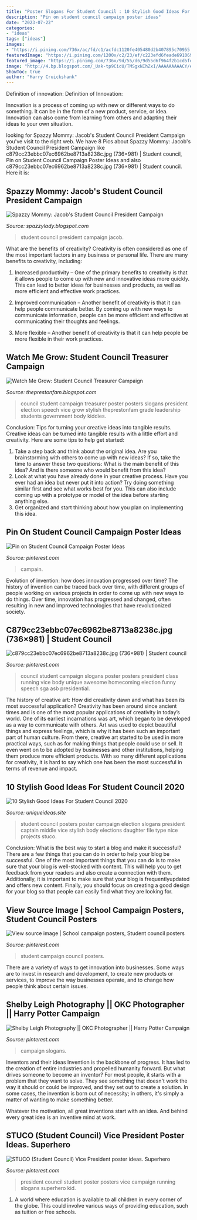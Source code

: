 ```yaml
---
title: "Poster Slogans For Student Council : 10 Stylish Good Ideas For Student Council 2020"
description: "Pin on student council campaign poster ideas"
date: "2023-07-22"
categories:
- "ideas"
tags: ["ideas"]
images:
- "https://i.pinimg.com/736x/ac/fd/c1/acfdc1120fe405480d2b407895c70955.jpg"
featuredImage: "https://i.pinimg.com/1200x/c2/23/ef/c223efd6feade69106930c621e518db3.jpg"
featured_image: "https://i.pinimg.com/736x/9d/55/d6/9d55d6f964f2b1cd5fd6497d54ba2bd0.jpg"
image: "http://4.bp.blogspot.com/_Uak-tp9CicU/TMSgxNIhZxI/AAAAAAAAACY/eDZJpGvI4uY/s1600/P1040874.JPG"
ShowToc: true
author: "Harry Cruickshank"
---
```



Definition of innovation:
Definition of Innovation: 

Innovation is a process of coming up with new or different ways to do something. It can be in the form of a new product, service, or idea. Innovation can also come from learning from others and adapting their ideas to your own situation.

	

		
looking for Spazzy Mommy: Jacob&#039;s Student Council President Campaign you've visit to the right web. We have 8 Pics about Spazzy Mommy: Jacob&#039;s Student Council President Campaign like c879cc23ebbc07ec6962be8713a8238c.jpg (736×981) | Student council, Pin on Student Council Campaign Poster Ideas and also c879cc23ebbc07ec6962be8713a8238c.jpg (736×981) | Student council. Here it is:
		
    
## Spazzy Mommy: Jacob&#039;s Student Council President Campaign

<img loading=lazy src="http://4.bp.blogspot.com/_Uak-tp9CicU/TMSgxNIhZxI/AAAAAAAAACY/eDZJpGvI4uY/s1600/P1040874.JPG" onerror="this.onerror=null;this.src='https://tse2.mm.bing.net/th?id=OIP.PgQxoGICC3ub4mxuoZ31_AHaKF&amp;pid=15.1';" alt="Spazzy Mommy: Jacob&#039;s Student Council President Campaign">

_Source: spazzylady.blogspot.com_

>student council president campaign jacob. 

	

What are the benefits of creativity?
Creativity is often considered as one of the most important factors in any business or personal life. There are many benefits to creativity, including: 
1. Increased productivity – One of the primary benefits to creativity is that it allows people to come up with new and innovative ideas more quickly. This can lead to better ideas for businesses and products, as well as more efficient and effective work practices.

2. Improved communication – Another benefit of creativity is that it can help people communicate better. By coming up with new ways to communicate information, people can be more efficient and effective at communicating their thoughts and feelings.

3. More flexible – Another benefit of creativity is that it can help people be more flexible in their work practices.

    
## Watch Me Grow: Student Council Treasurer Campaign

<img loading=lazy src="https://2.bp.blogspot.com/-n0nxWbrr_gU/VBiTnP-OIuI/AAAAAAAApAA/hRlFveALpek/s1600/IMG_1808.JPG" onerror="this.onerror=null;this.src='https://tse1.mm.bing.net/th?id=OIP.9xD2bKV4LceoHGckmnHDvgHaJ4&amp;pid=15.1';" alt="Watch Me Grow: Student Council Treasurer Campaign">

_Source: theprestonfam.blogspot.com_

>council student campaign treasurer poster posters slogans president election speech vice grow stylish theprestonfam grade leadership students government body kiddies. 

	

Conclusion: Tips for turning your creative ideas into tangible results.
Creative ideas can be turned into tangible results with a little effort and creativity. Here are some tips to help get started: 
1. Take a step back and think about the original idea. Are you brainstorming with others to come up with new ideas? If so, take the time to answer these two questions: What is the main benefit of this idea? And is there someone who would benefit from this idea? 
2. Look at what you have already done in your creative process. Have you ever had an idea but never put it into action? Try doing something similar first and see what works best for you. This can also include coming up with a prototype or model of the idea before starting anything else. 
3. Get organized and start thinking about how you plan on implementing this idea.

    
## Pin On Student Council Campaign Poster Ideas

<img loading=lazy src="https://i.pinimg.com/1200x/c2/23/ef/c223efd6feade69106930c621e518db3.jpg" onerror="this.onerror=null;this.src='https://tse1.mm.bing.net/th?id=OIP.a-i0wVkIoIC2hkcS4EEnigHaK7&amp;pid=15.1';" alt="Pin on Student Council Campaign Poster Ideas">

_Source: pinterest.com_

>campain. 

	

Evolution of invention: how does innovation progressed over time?
The history of invention can be traced back over time, with different groups of people working on various projects in order to come up with new ways to do things. Over time, innovation has progressed and changed, often resulting in new and improved technologies that have revolutionized society.

    
## C879cc23ebbc07ec6962be8713a8238c.jpg (736×981) | Student Council

<img loading=lazy src="https://i.pinimg.com/originals/cb/75/69/cb7569dd015c3fc243544509055399a3.jpg" onerror="this.onerror=null;this.src='https://tse2.mm.bing.net/th?id=OIP.HTag3vJKcZSy-oqVYbszOwHaJ3&amp;pid=15.1';" alt="c879cc23ebbc07ec6962be8713a8238c.jpg (736×981) | Student council">

_Source: pinterest.com_

>council student campaign slogans poster posters president class running vice body unique awesome homecoming election funny speech sga asb presidential. 

	

The history of creative art: How did creativity dawn and what has been its most successful application?
Creativity has been around since ancient times and is one of the most popular applications of creativity in today’s world. One of its earliest incarnations was art, which began to be developed as a way to communicate with others. Art was used to depict beautiful things and express feelings, which is why it has been such an important part of human culture. From there, creative art started to be used in more practical ways, such as for making things that people could use or sell. It even went on to be adopted by businesses and other institutions, helping them produce more efficient products. With so many different applications for creativity, it is hard to say which one has been the most successful in terms of revenue and impact.

    
## 10 Stylish Good Ideas For Student Council 2020

<img loading=lazy src="https://www.uniqueideas.site/wp-content/uploads/student-council-election-poster-ideas-my-daughter-made-this-she-6.jpg" onerror="this.onerror=null;this.src='https://tse3.mm.bing.net/th?id=OIP.LpPS8W9bzyiQRyJUI6kW2gHaJ4&amp;pid=15.1';" alt="10 Stylish Good Ideas For Student Council 2020">

_Source: uniqueideas.site_

>student council posters poster campaign election slogans president captain middle vice stylish body elections daughter file type nice projects stuco. 

	

Conclusion: What is the best way to start a blog and make it successful?
There are a few things that you can do in order to help your blog be successful. One of the most important things that you can do is to make sure that your blog is well-stocked with content. This will help you to get feedback from your readers and also create a connection with them. Additionally, it is important to make sure that your blog is frequentlyupdated and offers new content. Finally, you should focus on creating a good design for your blog so that people can easily find what they are looking for.

    
## View Source Image | School Campaign Posters, Student Council Posters

<img loading=lazy src="https://i.pinimg.com/736x/9d/55/d6/9d55d6f964f2b1cd5fd6497d54ba2bd0.jpg" onerror="this.onerror=null;this.src='https://tse1.mm.bing.net/th?id=OIP.0hS4K6MFPvU4aeqKmbsxuwHaJ3&amp;pid=15.1';" alt="View source image | School campaign posters, Student council posters">

_Source: pinterest.com_

>student campaign council posters. 

	

There are a variety of ways to get innovation into businesses. Some ways are to invest in research and development, to create new products or services, to improve the way businesses operate, and to change how people think about certain issues. 

    
## Shelby Leigh Photography || OKC Photographer || Harry Potter Campaign

<img loading=lazy src="https://i.pinimg.com/736x/ac/fd/c1/acfdc1120fe405480d2b407895c70955.jpg" onerror="this.onerror=null;this.src='https://tse2.mm.bing.net/th?id=OIP.ZDusPZW83fpj9asLQ4GTdgHaKX&amp;pid=15.1';" alt="Shelby Leigh Photography || OKC Photographer || Harry Potter Campaign">

_Source: pinterest.com_

>campaign slogans. 

	

Inventors and their ideas
Invention is the backbone of progress. It has led to the creation of entire industries and propelled humanity forward. But what drives someone to become an inventor?
For most people, it starts with a problem that they want to solve. They see something that doesn't work the way it should or could be improved, and they set out to create a solution. In some cases, the invention is born out of necessity; in others, it's simply a matter of wanting to make something better.

Whatever the motivation, all great inventions start with an idea. And behind every great idea is an inventive mind at work.

    
## STUCO (Student Council) Vice President Poster Ideas. Superhero

<img loading=lazy src="https://i.pinimg.com/736x/43/27/ad/4327ad646436d2c2da645ac8b28edd2d.jpg" onerror="this.onerror=null;this.src='https://tse4.mm.bing.net/th?id=OIP.sdB8c9qL8V8ctVynXR9gMgHaOm&amp;pid=15.1';" alt="STUCO (Student Council) Vice President poster ideas. Superhero">

_Source: pinterest.com_

>president council student poster posters vice campaign running slogans superhero kid. 

	

1. A world where education is available to all children in every corner of the globe. This could involve various ways of providing education, such as tuition or free schools. 

